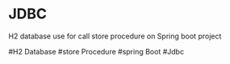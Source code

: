 # JDBC
 H2 database use for call store procedure on Spring boot project 
 
 #H2 Database
 #store Procedure
 #spring Boot
 #Jdbc
